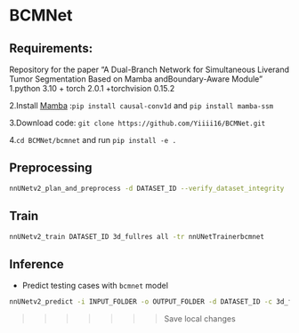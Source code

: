 # BCMNet
## Requirements:
Repository for the paper “A Dual-Branch Network for Simultaneous Liverand Tumor Segmentation Based on Mamba andBoundary-Aware Module”
1.python 3.10 + torch 2.0.1 +torchvision 0.15.2

2.Install [Mamba](https://github.com/state-spaces/mamba) :`pip install causal-conv1d` and `pip install mamba-ssm` 

3.Download code: `git clone https://github.com/Yiiii16/BCMNet.git` 

4.`cd BCMNet/bcmnet` and run `pip install -e .`


## Preprocessing
```bash
nnUNetv2_plan_and_preprocess -d DATASET_ID --verify_dataset_integrity
```
## Train
```bash
nnUNetv2_train DATASET_ID 3d_fullres all -tr nnUNetTrainerbcmnet
```
## Inference
- Predict testing cases with `bcmnet` model

```bash
nnUNetv2_predict -i INPUT_FOLDER -o OUTPUT_FOLDER -d DATASET_ID -c 3d_fullres -f all -tr nnUNetTrainerbcmnet --disable_tta
```

>>>>>>> Save local changes
